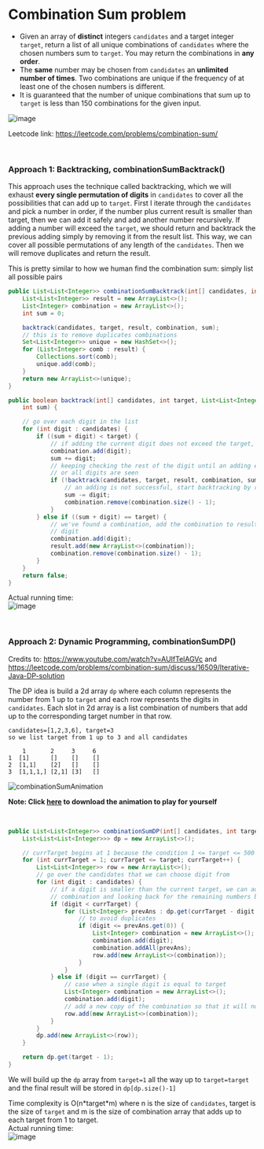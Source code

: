 # Combination Sum problem
* Given an array of **distinct** integers `candidates` and a target integer `target`, return a list of all unique combinations of `candidates` where the chosen numbers sum to `target`. You may return the combinations in **any order**.
* The **same** number may be chosen from `candidates` an **unlimited number of times**. Two combinations are unique if the frequency of at least one of the chosen numbers is different.
* It is guaranteed that the number of unique combinations that sum up to `target` is less than 150 combinations for the given input.

![image](https://user-images.githubusercontent.com/25105806/145903163-72c1df11-4dea-4923-8a4a-970f7db8604b.png)

Leetcode link: https://leetcode.com/problems/combination-sum/

<br/>

### Approach 1: Backtracking, combinationSumBacktrack()
This approach uses the technique called backtracking, which we will exhaust **every single permutation of digits** in `candidates` to cover all the possibilities that can add up to `target`. First I iterate through the `candidates` and pick a number in order, if the number plus current result is smaller than target, then we can add it safely and add another number recursively. If adding a number will exceed the `target`, we should return and backtrack the previous adding simply by removing it from the result list. This way, we can cover all possible permutations of any length of the `candidates`. Then we will remove duplicates and return the result.

This is pretty similar to how we human find the combination sum: simply list all possible pairs

```java
public List<List<Integer>> combinationSumBacktrack(int[] candidates, int target) {
    List<List<Integer>> result = new ArrayList<>();
    List<Integer> combination = new ArrayList<>();
    int sum = 0;

    backtrack(candidates, target, result, combination, sum);
    // this is to remove duplicates combinations
    Set<List<Integer>> unique = new HashSet<>();
    for (List<Integer> comb : result) {
        Collections.sort(comb);
        unique.add(comb);
    }
    return new ArrayList<>(unique);
}

public boolean backtrack(int[] candidates, int target, List<List<Integer>> result, List<Integer> combination,
    int sum) {

    // go over each digit in the list
    for (int digit : candidates) {
        if ((sum + digit) < target) {
            // if adding the current digit does not exceed the target, we can add it safely
            combination.add(digit);
            sum += digit;
            // keeping checking the rest of the digit until an adding exceeds the target
            // or all digits are seen
            if (!backtrack(candidates, target, result, combination, sum)) {
                // an adding is not successful, start backtracking by removing the current digit
                sum -= digit;
                combination.remove(combination.size() - 1);
            }
        } else if ((sum + digit) == target) {
            // we've found a combination, add the combination to result and check the next
            // digit
            combination.add(digit);
            result.add(new ArrayList<>(combination));
            combination.remove(combination.size() - 1);
        }
    }
    return false;
}
```

Actual running time:\
![image](https://user-images.githubusercontent.com/25105806/122658931-60a09b00-d127-11eb-8c3e-90c6f97d79b7.png)

<br />

### Approach 2: Dynamic Programming, combinationSumDP()
Credits to: https://www.youtube.com/watch?v=AUIfTelAGVc and https://leetcode.com/problems/combination-sum/discuss/16509/Iterative-Java-DP-solution

The DP idea is build a 2d array `dp` where each column represents the number from 1 up to `target` and each row represents the digits in `candidates`. Each slot in 2d array is a list combination of numbers that add up to the corresponding target number in that row. 
```
candidates=[1,2,3,6], target=3
so we list target from 1 up to 3 and all candidates

    1       2     3     6
1  [1]      []    []    []
2  [1,1]    [2]   []    []
3  [1,1,1,] [2,1] [3]   []

```


![combinationSumAnimation](https://user-images.githubusercontent.com/25105806/122659346-1e2d8d00-d12c-11eb-9fca-6d4bbb99cd31.gif)

**Note: Click [here](https://github.com/artisan1218/LeetCode-Solution/tree/main/combinationSum) to download the animation to play for yourself**

<br />

```java
public List<List<Integer>> combinationSumDP(int[] candidates, int target) {
    List<List<List<Integer>>> dp = new ArrayList<>();

    // currTarget begins at 1 because the condition 1 <= target <= 500
    for (int currTarget = 1; currTarget <= target; currTarget++) {
        List<List<Integer>> row = new ArrayList<>();
        // go over the candidates that we can choose digit from
        for (int digit : candidates) {
            // if a digit is smaller than the current target, we can add it to current
            // combination and looking back for the remaining numbers by checking dp
            if (digit < currTarget) {
                for (List<Integer> prevAns : dp.get(currTarget - digit - 1)) {
                    // to avoid duplicates
                    if (digit <= prevAns.get(0)) {
                        List<Integer> combination = new ArrayList<>();
                        combination.add(digit);
                        combination.addAll(prevAns);
                        row.add(new ArrayList<>(combination));
                    }
                }
            } else if (digit == currTarget) {
                // case when a single digit is equal to target
                List<Integer> combination = new ArrayList<>();
                combination.add(digit);
                // add a new copy of the combination so that it will not be changed
                row.add(new ArrayList<>(combination));
            }
        }
        dp.add(new ArrayList<>(row));
    }

    return dp.get(target - 1);
}
```

We will build up the `dp` array from `target=1` all the way up to `target=target` and the final result will be stored in `dp[dp.size()-1]`

Time complexity is O(n\*target\*m) where n is the size of `candidates`, target is the size of `target` and m is the size of combination array that adds up to each target from 1 to target.\
Actual running time:\
![image](https://user-images.githubusercontent.com/25105806/122659149-8cbd1b80-d129-11eb-8d96-65b84bf0606b.png)


